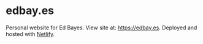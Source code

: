 # edbay.es
Personal website for Ed Bayes. View site at: https://edbay.es. Deployed and hosted with [Netlify](netlify.com).

